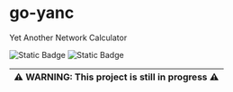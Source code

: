 # go-yanc
Yet Another Network Calculator


![Static Badge](https://img.shields.io/badge/Project-IN_PROGRESS-orange) ![Static Badge](https://img.shields.io/badge/Go-blue)

| **⚠️ WARNING: This project is still in progress** ⚠️ |
| --- |
